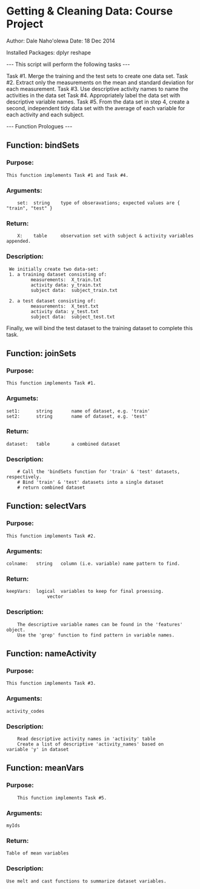 # Getting & Cleaning Data:  Course Project #
Author:  Dale Naho'olewa
Date:  18 Dec 2014

Installed Packages:
	dplyr
	reshape

--- This script will perform the following tasks ---

Task #1. Merge the training and the test sets to create one data set.
Task #2. Extract only the measurements on the mean and standard deviation for each measurement. 
Task #3. Use descriptive activity names to name the activities in the data set
Task #4. Appropriately label the data set with descriptive variable names. 
Task #5. From the data set in step 4, create a second, independent tidy data set with the average 
  of each variable for each activity and each subject.

--- Function Prologues ---

## Function:  bindSets
### Purpose:
	This function implements Task #1 and Task #4.
### Arguments:
        set:  string    type of obseravations; expected values are { "train", "test" }
### Return:
        X:    table     observation set with subject & activity variables appended.
### Description:
     We initially create two data-set: 
     1. a training dataset consisting of:
             measurements:  X_train.txt
             activity data: y_train.txt       
             subject data:  subject_train.txt

     2. a test dataset consisting of:
             measurements:  X_test.txt
             activity data: y_test.txt        
             subject data:  subject_test.txt

Finally, we will bind the test dataset to the training dataset to complete this task.

## Function:  joinSets
### Purpose:
	This function implements Task #1.
### Argumets:
	set1:      string       name of dataset, e.g. 'train'
	set2:      string       name of dataset, e.g. 'test'
### Return:
	dataset:   table        a combined dataset
### Description:
        # Call the 'bindSets function for 'train' & 'test' datasets, respectively.
        # Bind 'train' & 'test' datasets into a single dataset
        # return combined dataset

## Function:  selectVars
### Purpose:
	This function implements Task #2.
### Arguments:
	colname:   string	column (i.e. variable) name pattern to find.
### Return:
	keepVars:  logical	variables to keep for final proessing.
                   vector
### Description:
        The descriptive variable names can be found in the 'features' object.
        Use the 'grep' function to find pattern in variable names.

## Function:  nameActivity
### Purpose:
	This function implements Task #3.
### Arguments:
	activity_codes
### Description:
        Read descriptive activity names in 'activity' table       
        Create a list of descriptive 'activity_names' based on 		variable 'y' in dataset

## Function:  meanVars
### Purpose:
        This function implements Task #5.
### Arguments:
	myIds
### Return:
	Table of mean variables
### Description:
	Use melt and cast functions to summarize dataset variables.

